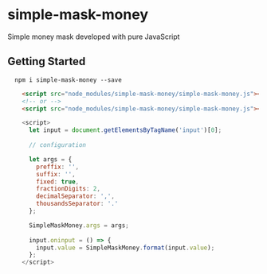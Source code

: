 # simple-mask-money
Simple money mask developed with pure JavaScript
## Getting Started

```shell
  npm i simple-mask-money --save
```
```html
    <script src="node_modules/simple-mask-money/simple-mask-money.js"></script>
    <!-- or -->
    <script src="node_modules/simple-mask-money/simple-mask-money.js"></script>
```
```javascript 
    <script>
      let input = document.getElementsByTagName('input')[0];
      
      // configuration

      let args = {
        preffix: '',
        suffix: '',
        fixed: true,
        fractionDigits: 2,
        decimalSeparator: ',',
        thousandsSeparator: '.'
      };

      SimpleMaskMoney.args = args;
      
      input.oninput = () => {
        input.value = SimpleMaskMoney.format(input.value);
      };
    </script>
````
